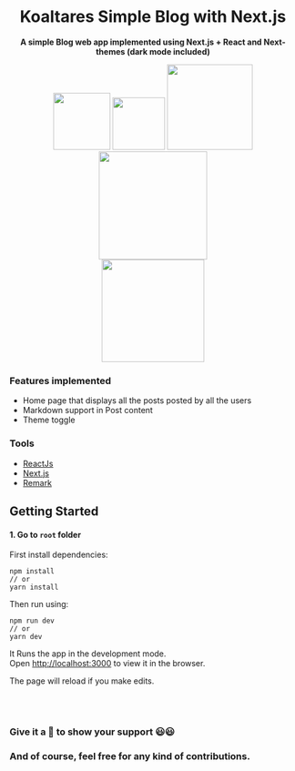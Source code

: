 <div align="center">
    <h1>Koaltares Simple Blog with Next.js</h1>
    <p>
         <b>A simple Blog web app implemented using Next.js + React and Next-themes (dark mode included)</b>
    </p>
      <img src="https://travis-ci.org/msk4862/WhatUp.svg?branch=master" width="100">
      <img src="https://img.shields.io/github/license/msk4862/Anomly?style=flat-square" width="92">
      <img src="https://forthebadge.com/images/badges/made-with-javascript.svg" width="150">
      <img src="https://forthebadge.com/images/badges/powered-by-responsibility.svg" width="190">
      <br />
      <img src="https://forthebadge.com/images/badges/built-with-love.svg" width="180">
</div>

### Features implemented

- Home page that displays all the posts posted by all the users
- Markdown support in Post content
- Theme toggle

### Tools

- [ReactJs](https://reactjs.org)
- [Next.js](https://nextjs.org/)
- [Remark](https://github.com/remarkjs/remark)

## Getting Started

#### 1. Go to `root` folder

First install dependencies:

```
npm install
// or
yarn install
```

Then run using:

```
npm run dev
// or
yarn dev
```

It Runs the app in the development mode.<br />
Open [http://localhost:3000](http://localhost:3000) to view it in the browser.

The page will reload if you make edits.<br />

<br/><br/>

### Give it a :star2: to show your support :smiley::smiley:

### And of course, feel free for any kind of contributions.